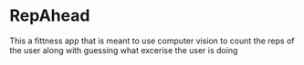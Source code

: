 # RepAhead
This a fittness app that is meant to use computer vision to count the reps  of the user along with guessing what excerise the user is doing
